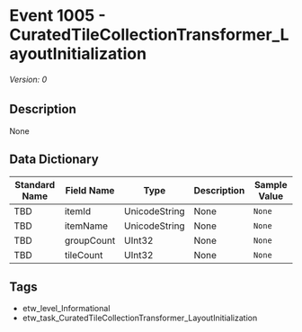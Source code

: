 # Event 1005 - CuratedTileCollectionTransformer_LayoutInitialization
###### Version: 0

## Description
None

## Data Dictionary
|Standard Name|Field Name|Type|Description|Sample Value|
|---|---|---|---|---|
|TBD|itemId|UnicodeString|None|`None`|
|TBD|itemName|UnicodeString|None|`None`|
|TBD|groupCount|UInt32|None|`None`|
|TBD|tileCount|UInt32|None|`None`|

## Tags
* etw_level_Informational
* etw_task_CuratedTileCollectionTransformer_LayoutInitialization
